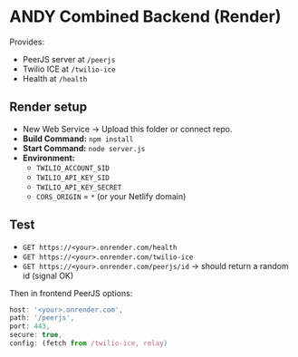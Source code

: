 # ANDY Combined Backend (Render)
Provides:
- PeerJS server at `/peerjs`
- Twilio ICE at `/twilio-ice`
- Health at `/health`

## Render setup
- New Web Service → Upload this folder or connect repo.
- **Build Command:** `npm install`
- **Start Command:** `node server.js`
- **Environment:**
  - `TWILIO_ACCOUNT_SID`
  - `TWILIO_API_KEY_SID`
  - `TWILIO_API_KEY_SECRET`
  - `CORS_ORIGIN` = `*` (or your Netlify domain)

## Test
- `GET https://<your>.onrender.com/health`
- `GET https://<your>.onrender.com/twilio-ice`
- `GET https://<your>.onrender.com/peerjs/id`  → should return a random id (signal OK)

Then in frontend PeerJS options:
```js
host: '<your>.onrender.com',
path: '/peerjs',
port: 443,
secure: true,
config: (fetch from /twilio-ice, relay)
```
